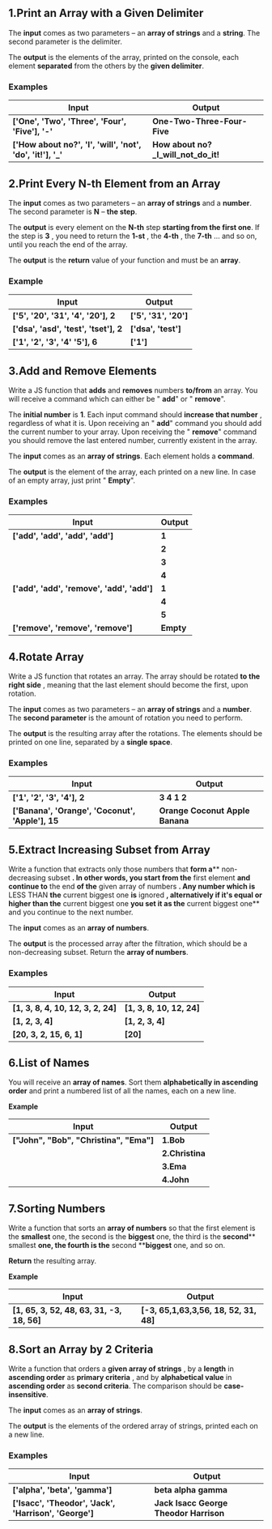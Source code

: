 ## 1.Print an Array with a Given Delimiter

The **input** comes as two parameters – an **array of strings** and a **string**. The second parameter is the delimiter.

The **output** is the elements of the array, printed on the console, each element **separated** from the others by the **given delimiter**.

### Examples

| **Input** | **Output** |
| --- | --- |
| **['One',**  **'Two',**  **'Three',**  **'Four',** **'Five'],**  **'-'** | **One-Two-Three-Four-Five** |
| **['How about no?',**  **'I',** **'will',** **'not',** **'do',** **'it!'],** **'\_'** | **How about no?\_I\_will\_not\_do\_it!** |


## 2.Print Every N-th Element from an Array

The **input** comes as two parameters – an **array of strings** and a **number**. The second parameter is **N** – **the step**.

The **output** is every element on the **N-th** step **starting from the first one**. If the step is **3** , you need to return the **1-st** , the **4-th** , the **7-th** … and so on, until you reach the end of the array.

The **output** is the **return** value of your function and must be an **array**.

### Example

| **Input** | **Output** |
| --- | --- |
| **['5',**  **'20',**  **'31',**  **'4',** **'20'],**  **2** |**['5', '31', '20']** |
| **['dsa',** **'asd',** **'test',** **'tset'],** **2** | **['dsa', 'test']** |
| **['1',**  **'2',** **'3',** **'4'** **'5'],** **6** | **['1']** |


## 3.Add and Remove Elements

Write a JS function that **adds** and **removes** numbers **to/from** an array. You will receive a command which can either be " **add**" or " **remove**".

The **initial number** is **1**. Each input command should **increase that number** , regardless of what it is.
Upon receiving an " **add**" command you should add the current number to your array.
Upon receiving the " **remove**" command you should remove the last entered number, currently existent in the array.

The **input** comes as an **array of strings**. Each element holds a **command**.

The **output** is the element of the array, each printed on a new line. In case of an empty array, just print " **Empty**".

### Examples

| **Input** | **Output** |
| --- | --- |
| **['add',**  **'add',**  **'add',** **'add']**| **1** |
|| **2** |
|| **3** |
|| **4** |
| **['add',**  **'add',**  **'remove',**  **'add',** **'add']** | **1** |
|| **4** |
|| **5** |
| **['remove',**  **'remove',** **'remove']** | **Empty** |


## 4.Rotate Array

Write a JS function that rotates an array. The array should be rotated **to the right side** , meaning that the last element should become the first, upon rotation.

The **input** comes as two parameters – an **array of strings** and a **number**. The **second parameter** is the amount of rotation you need to perform.

The **output** is the resulting array after the rotations. The elements should be printed on one line, separated by a **single space**.

### Examples

| **Input** | **Output** |
| --- | --- |
| **['1',**  **'2',**  **'3',** **'4'],**  **2** | **3 4 1 2** |
| **['Banana',**  **'Orange',**  **'Coconut',** **'Apple'],**  **15** | **Orange Coconut Apple Banana** |


## 5.Extract Increasing Subset from Array

Write a function that extracts only those numbers that **form a**** non-decreasing subset **. In other words, you start from the** first element **and continue to** the end **of the** given array of numbers **. Any number which is** LESS THAN **the** current biggest one **is** ignored **, alternatively if it's equal or higher than the** current biggest one **you set it as the** current biggest one** and you continue to the next number.

The **input** comes as an **array of numbers**.

The **output** is the processed array after the filtration, which should be a non-decreasing subset. Return the **array of numbers**.

### Examples

| **Input** | **Output** |
| --- | --- |
| **[1,**  **3,**  **8,**  **4,**  **10,**  **12,**  **3,**  **2,** **24]** | **[1, 3, 8, 10, 12, 24]** |
| **[1,**  **2,**  **3,** **4]** | **[1, 2, 3, 4]** |
| **[20,** **3,** **2,** **15,** **6,** **1]** | **[20]** |


## 6.List of Names

You will receive an **array of names**. Sort them **alphabetically in ascending order** and print a numbered list of all the names, each on a new line.

**Example**

| **Input** | **Output** |
| --- | --- |
| **["John", "Bob", "Christina", "Ema"]** | **1.Bob** |
||**2.Christina** |
||**3.Ema** |
||**4.John** |


## 7.Sorting Numbers

Write a function that sorts an **array of numbers** so that the first element is the **smallest** one, the second is the **biggest** one, the third is the **second**** smallest **one, the fourth is the** second ****biggest** one, and so on.

**Return** the resulting array.

**Example**

| **Input** | **Output** |
| --- | --- |
| **[1, 65, 3, 52, 48, 63, 31, -3, 18, 56]** | **[-3, 65,1,63,3,56, 18, 52, 31, 48]** |


## 8.Sort an Array by 2 Criteria

Write a function that orders a **given array of strings** , by a **length** in **ascending order** as **primary criteria** , and by **alphabetical value** in **ascending order** as **second criteria**. The comparison should be **case-insensitive**.

The **input** comes as an **array of strings**.

The **output** is the elements of the ordered array of strings, printed each on a new line.

### Examples

| **Input** | **Output** |
| --- | --- |
| **['alpha',**  **'beta',** **'gamma']** | **beta** **alpha** **gamma** |
| **['Isacc',**  **'Theodor',**  **'Jack',**  **'Harrison',** **'George']** | **Jack** **Isacc** **George** **Theodor** **Harrison** | **['test',**  **'Deny',**  **'omen',** **'Default']** | **Deny** **omen** **test** **Default** |

